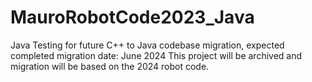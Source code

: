 # MauroRobotCode2023_Java

Java Testing for future C++ to Java codebase migration, expected completed migration date: June 2024
This project will be archived and migration will be based on the 2024 robot code.

